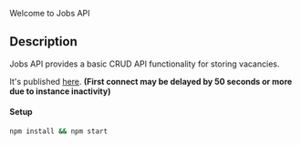 Welcome to Jobs API

## Description

Jobs API provides a basic CRUD API functionality for storing vacancies.

It's published [here](https://jobs-api-gbnz.onrender.com/). **(First connect may be delayed by 50 seconds or more due to instance inactivity)**

#### Setup

```bash
npm install && npm start
```
